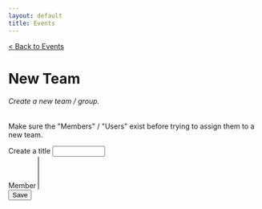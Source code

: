 ```yaml
---
layout: default
title: Events
---
```

<head>
<!-- Latest compiled and minified CSS -->
<link rel="stylesheet" href="https://cdn.jsdelivr.net/npm/bootstrap-select@1.13.14/dist/css/bootstrap-select.min.css">
</head>

<a href="/sb-admin-jekyll/docs/services/events/" role="button" class="btn btn-success btn-large">< Back to Events</a>

<h1>New Team</h1>


<div>
    <form id="makeNewTeam">
        <div class="card shadow mb-4">
            <div class="card-header py-3">
                <h6 class="m-0 font-weight-bold text-primary">Create a new team / group.</h6>
                <p>Make sure the "Members" / "Users" exist before trying to assign them to a new team.</p>
            </div>
            <div class="card-body">
                <div class="form-group">
                    <label for="teamtitle">Create a title</label>
                    <input class="form-control" type="text" id="teamtitle" name="teamtitle" required
                    minlength="4" maxlength="8" size="10">
                </div>
                <div class="form-group">
                    <label for="author">Member</label>
                    <select name="author" id="author" class="form-control" multiple></select>
                    <!-- <select name="author" id="author" class="selectpicker" multiple></select> -->
                </div>
            </div>
            <div>
                <button class="btn btn-primary btn-block" type="submit" id="submitForm">Save</button>
            </div>
        </div>
    </form>
</div>


<script>

    $(document).ready(function() {
        const restHeader = {
            'Authorization':'Bearer keysXtWsXZz4g68dA',
            'Content-Type':'application/json'
        }
        //For Place drop down / select.
        let ddAuthor = $('#author');
        //let ddAuthor = $('#author').selectpicker();
        ddAuthor.empty();
        ddAuthor.append('<option selected="true" disabled>Select a member..</option>');
        ddAuthor.prop('selectedIndex', 0);

        // Refresh the selectpicker
        // $("#author").selectpicker("refresh");

        getAuthor();

        function getAuthor(){
            $.ajax({
                url: 'https://api.airtable.com/v0/appNBMp3C4tRCcJFy/Who',
                headers: restHeader,
                })
                .then(function(fromAPI){ 
                    let data = fromAPI.records;
                    console.log("Alias: ", data);
                    data.map(function(data2){
                        let id = data2.id;
                        let author = data2.fields.Alias
                    ddAuthor.append($('<option></option>').attr('value', id).text(author));
                });              
            });
        //$("#author").selectpicker("refresh");
        }





    });

    $('form').on('submit', function (event) {
        event.preventDefault()
        teamNew();
    });


     function teamNew(){
          let eventAuthor = [];
          var eventTitle = document.getElementById("teamtitle").value;
          eventAuthor = document.getElementById("author").value;
         
            console.log("NEW TEAM: ", eventAuthor);
            teamNewData(eventTitle, eventAuthor);
        }

</script>

<!-- Latest compiled and minified JavaScript -->
<script src="https://cdn.jsdelivr.net/npm/bootstrap-select@1.13.14/dist/js/bootstrap-select.min.js"></script>

<!-- (Optional) Latest compiled and minified JavaScript translation files -->
<script src="https://cdn.jsdelivr.net/npm/bootstrap-select@1.13.14/dist/js/i18n/defaults-*.min.js"></script>
